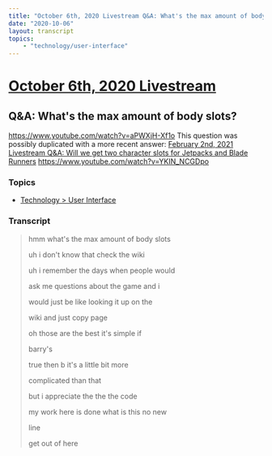 ```yaml
---
title: "October 6th, 2020 Livestream Q&A: What's the max amount of body slots?"
date: "2020-10-06"
layout: transcript
topics:
    - "technology/user-interface"
---
```

# [October 6th, 2020 Livestream](../2020-10-06.md)
## Q&A: What's the max amount of body slots?
https://www.youtube.com/watch?v=aPWXjH-Xf1o
This question was possibly duplicated with a more recent answer: [February 2nd, 2021 Livestream Q&A: Will we get two character slots for Jetpacks and Blade Runners](./yt-YKIN_NCGDpo.md) https://www.youtube.com/watch?v=YKIN_NCGDpo


### Topics
* [Technology > User Interface](../topics/technology/user-interface.md)

### Transcript

> hmm what's the max amount of body slots
>
> uh i don't know that check the wiki
>
> uh i remember the days when people would
>
> ask me questions about the game and i
>
> would just be like looking it up on the
>
> wiki and just copy page
>
> oh those are the best it's simple if
>
> barry's
>
> true then b it's a little bit more
>
> complicated than that
>
> but i appreciate the the the code
>
> my work here is done what is this no new
>
> line
>
> get out of here
